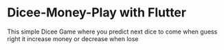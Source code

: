 # Dicee-Money-Play with Flutter
This simple Dicee Game where you predict next dice to come  when guess right it increase money or decrease when lose
